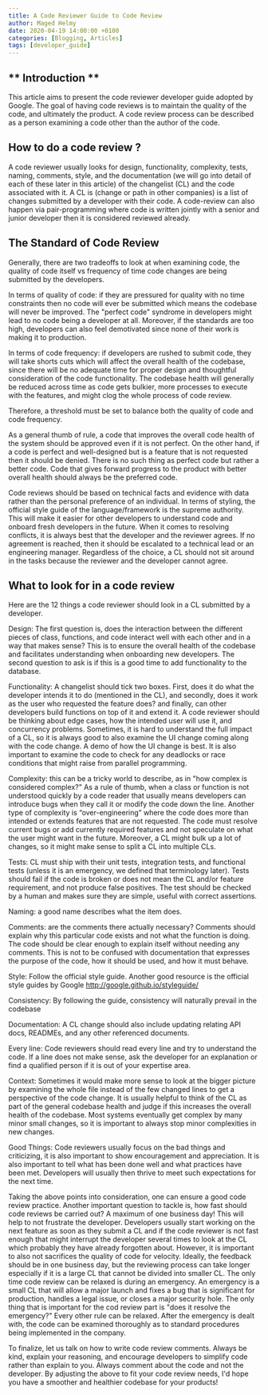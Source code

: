 ```yaml
---
title: A Code Reviewer Guide to Code Review
author: Maged Helmy
date: 2020-04-19 14:00:00 +0100
categories: [Blogging, Articles]
tags: [developer_guide]
---
```

## ** Introduction **
This article aims to present the code reviewer developer guide adopted by Google. The goal of having code reviews is to maintain the quality of the code, and ultimately the product. A code review process can be described as a person examining a code other than the author of the code.

## **How to do a code review ?**
A code reviewer usually looks for design, functionality, complexity, tests, naming, comments, style, and the documentation (we will go into detail of each of these later in this article) of the changelist (CL) and the code associated with it. A CL is (change or path in other companies) is a list of changes submitted by a developer with their code. A code-review can also happen via pair-programming where code is written jointly with a senior and junior developer then it is considered reviewed already.

## **The Standard of Code Review**

Generally, there are two tradeoffs to look at when examining code, the quality of code itself vs frequency of time code changes are being submitted by the developers.

In terms of quality of code: if they are pressured for quality with no time constraints then no code will ever be submitted which means the codebase will never be improved. The "perfect code" syndrome in developers might lead to no code being a developer at all. Moreover, if the standards are too high, developers can also feel demotivated since none of their work is making it to production.

In terms of code frequency:  if developers are rushed to submit code, they will take shorts cuts which will affect the overall health of the codebase, since there will be no adequate time for proper design and thoughtful consideration of the code functionality. The codebase health will generally be reduced across time as code gets bulkier, more processes to execute with the features, and might clog the whole process of code review.

Therefore, a threshold must be set to balance both the quality of code and code frequency.

As a general thumb of rule, a code that improves the overall code health of the system should be approved even if it is not perfect. On the other hand, if a code is perfect and well-designed but is a feature that is not requested then it should be denied. There is no such thing as perfect code but rather a better code. Code that gives forward progress to the product with better overall health should always be the preferred code.

Code reviews should be based on technical facts and evidence with data rather than the personal preference of an individual. In terms of styling, the official style guide of the language/framework is the supreme authority. This will make it easier for other developers to understand code and onboard fresh developers in the future. When it comes to resolving conflicts, it is always best that the developer and the reviewer agrees. If no agreement is reached, then it should be escalated to a technical lead or an engineering manager. Regardless of the choice, a CL should not sit around in the tasks because the reviewer and the developer cannot agree.

## **What to look for in a code review**

Here are the 12 things a code reviewer should look in a CL submitted by a developer.

Design: The first question is, does the interaction between the different pieces of class, functions, and code interact well with each other and in a way that makes sense? This is to ensure the overall health of the codebase and facilitates understanding when onboarding new developers. The second question to ask is if this is a good time to add functionality to the database.

Functionality: A changelist should tick two boxes. First, does it do what the developer intends it to do (mentioned in the CL), and secondly, does it work as the user who requested the feature does? and finally, can other developers build functions on top of it and extend it. A code reviewer should be thinking about edge cases, how the intended user will use it, and concurrency problems. Sometimes, it is hard to understand the full impact of a CL, so it is always good to also examine the UI change coming along with the code change. A demo of how the UI change is best. It is also important to examine the code to check for any deadlocks or race conditions that might raise from parallel programming.

Complexity: this can be a tricky world to describe, as in "how complex is considered complex?" As a rule of thumb, when a class or function is not understood quickly by a code reader that usually means developers can introduce bugs when they call it or modify the code down the line. Another type of complexity is “over-engineering” where the code does more than intended or extends features that are not requested. The code must resolve current bugs or add currently required features and not speculate on what the user might want in the future. Moreover, a CL might bulk up a lot of changes, so it might make sense to split a CL into multiple CLs.

Tests: CL must ship with their unit tests, integration tests, and functional tests (unless it is an emergency, we defined that terminology later). Tests should fail if the code is broken or does not mean the CL and/or feature requirement, and not produce false positives. The test should be checked by a human and makes sure they are simple, useful with correct assertions.

Naming: a good name describes what the item does.

Comments: are the comments there actually necessary? Comments should explain why this particular code exists and not what the function is doing. The code should be clear enough to explain itself without needing any comments. This is not to be confused with documentation that expresses the purpose of the code, how it should be used, and how it must behave.

Style: Follow the official style guide. Another good resource is the official style guides by Google http://google.github.io/styleguide/

Consistency: By following the guide, consistency will naturally prevail in the codebase

Documentation: A CL change should also include updating relating API docs, READMEs, and any other referenced documents.

Every line: Code reviewers should read every line and try to understand the code. If a line does not make sense, ask the developer for an explanation or find a qualified person if it is out of your expertise area.

Context: Sometimes it would make more sense to look at the bigger picture by examining the whole file instead of the few changed lines to get a perspective of the code change. It is usually helpful to think of the CL as part of the general codebase health and judge if this increases the overall health of the codebase. Most systems eventually get complex by many minor small changes, so it is important to always stop minor complexities in new changes.

Good Things: Code reviewers usually focus on the bad things and criticizing, it is also important to show encouragement and appreciation. It is also important to tell what has been done well and what practices have been met. Developers will usually then thrive to meet such expectations for the next time.

Taking the above points into consideration, one can ensure a good code review practice. Another important question to tackle is, how fast should code reviews be carried out? A maximum of one business day! This will help to not frustrate the developer. Developers usually start working on the next feature as soon as they submit a CL and if the code reviewer is not fast enough that might interrupt the developer several times to look at the CL which probably they have already forgotten about. However, it is important to also not sacrifices the quality of code for velocity. Ideally, the feedback should be in one business day, but the reviewing process can take longer especially if it is a large CL that cannot be divided into smaller CL. The only time code review can be relaxed is during an emergency. An emergency is a small CL that will allow a major launch and fixes a bug that is significant for production, handles a legal issue, or closes a major security hole. The only thing that is important for the cod review part is "does it resolve the emergency?" Every other rule can be relaxed. After the emergency is dealt with, the code can be examined thoroughly as to standard procedures being implemented in the company.

To finalize, let us talk on how to write code review comments. Always be kind, explain your reasoning, and encourage developers to simplify code rather than explain to you. Always comment about the code and not the developer. By adjusting the above to fit your code review needs, I'd hope you have a smoother and healthier codebase for your products!
